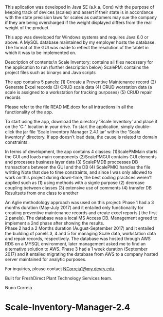 This aplication was developed in Java SE (a.k.a. Core) with the purpose of keeping track of devices (scales) and assert if their state is in accordance with the state precision laws for scales as customers may sue the company if they are being overcharged if the weight displayed differs from the real weight of the product.

This app was developed for Windows systems  and requires Java 6.0 or above. A MySQL database maintained by my employer hosts the database. The format of the GUI was made to reflect the resolution of the tablet in which it was to be implemented on.

Description of contents:\n
Scale Inventory: contains all files necessary for the application to run (further description below)
ScalePM: contains the project files such as binarys and Java scripts



The app contains 5 panels: (1) Crreate a Preventive Maintenance record (2) Generate Excel records (3) CRUD scale data (4) CRUD worstation data (a scale is assigned to a workstation for tracking purposes) (5) CRUD repair records

Please refer to the file READ ME.docx for all intructions in all the functionality of the app.

To start using the app, download the directory 'Scale Inventory' and place it on the 'C:\" location in your drive. To start the application, simply double-click the jar file 'Scale Inventory Manager 2.4.1.jar' within the 'Scale Inventory' directory. If app doesn't load data, the cause is related to domain constraints.

In terms of development, the app contains 4 classes: (1)ScalePMMain starts the GUI and loads main components (2)ScalePMGUI contains GUI elements and processes business layer data (3) ScalePMDB proccesses DB transactions between the GUI and the DB (4) ScalePMIO handles the file writting
Note that due to time constraints, and since I was only allowed to work on this project during down-time, the best coding practices weren't applied such as (1) using methods with a signle purpose (2) decrease coupling between classes (3) extensive use of comments (4) transfer DB Resultsets from one class to another

 An Aglie methodology approach was used on this project:
Phase 1 had a 3 months duration (May-July 2017) and it entailed only functionality for creating preventive maintenance records and create excel reports ( the first 2 panels). The database was a local MS Access DB. Management agreed to implement a 2nd phase after showing the results.  
Phase 2 had a 2 Months duration (August-September 2017) and it entailed the building of panels 3, 4 and 5 for managing Scale data, workstation data and repair records, respectively. The database was hosted through AWS RDS on a MYSQL environment, later management asked me to find an alternative solution to AWS.
Phase 3 had a 1 week duration (September 2017) and it entailed migrating the database from AWS to a company hosted server maintained for analytic purposes.

For inquiries, please contact NCorreia1@my.devry.edu.

Built for FreshDirect  Plant Technology Services team.


Nuno Correia
                                                     




# Scale-Inventory-Manager-2.4
